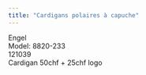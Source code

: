 ```yaml
---
title: "Cardigans polaires à capuche"
---
```


Engel\
Model: 8820-233\
121039\
Cardigan 50chf + 25chf logo